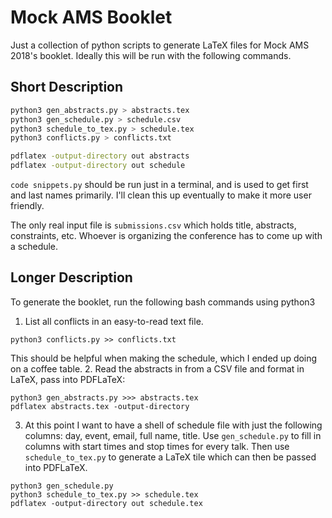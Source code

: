 # Mock AMS Booklet

Just a collection of python scripts to generate LaTeX files for Mock AMS 2018's booklet. Ideally this will be run with the following commands.


## Short Description 

```bash
python3 gen_abstracts.py > abstracts.tex
python3 gen_schedule.py > schedule.csv
python3 schedule_to_tex.py > schedule.tex
python3 conflicts.py > conflicts.txt

pdflatex -output-directory out abstracts
pdflatex -output-directory out schedule
```
`code snippets.py` should be run just in a terminal, and is used to get first and last names primarily. I'll clean this up eventually to make it more user friendly.

The only real input file is `submissions.csv` which holds title, abstracts, constraints, etc. Whoever is organizing the conference has to come up with a schedule.

## Longer Description

To generate the booklet, run the following bash commands using python3

  1. List all conflicts in an easy-to-read text file.
```
python3 conflicts.py >> conflicts.txt
```
This should be helpful when making the schedule, which I ended up doing on a coffee table.
  2. Read the abstracts in from a CSV file and format in LaTeX, pass into PDFLaTeX:
```
python3 gen_abstracts.py >>> abstracts.tex
pdflatex abstracts.tex -output-directory
```
  3. At this point I want to have a shell of schedule file with just the following columns: day, event, email, full name, title. Use `gen_schedule.py` to fill in columns with start times and stop times for every talk. Then use `schedule_to_tex.py` to generate a LaTeX tile which can then be passed into PDFLaTeX.
```
python3 gen_schedule.py
python3 schedule_to_tex.py >> schedule.tex
pdflatex -output-directory out schedule.tex
```
